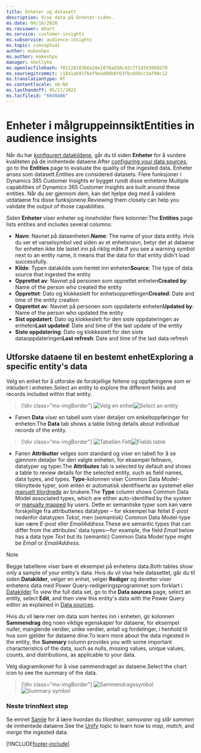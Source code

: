 ```yaml
---
title: Enheter og datasett
description: Vise data på Enheter-siden.
ms.date: 04/16/2020
ms.reviewer: mhart
ms.service: customer-insights
ms.subservice: audience-insights
ms.topic: conceptual
author: mukeshpo
ms.author: mukeshpo
manager: shellyha
ms.openlocfilehash: f81128183b6e20e1078ad38c42c771d343909270
ms.sourcegitcommit: c1841ab91fbef9ead9db0f63fbc669cc3af80c12
ms.translationtype: HT
ms.contentlocale: nb-NO
ms.lasthandoff: 05/17/2021
ms.locfileid: "6049406"
---
```

# <a name="entities-in-audience-insights"></a><span data-ttu-id="53354-103">Enheter i målgruppeinnsikt</span><span class="sxs-lookup"><span data-stu-id="53354-103">Entities in audience insights</span></span>

<span data-ttu-id="53354-104">Når du har [konfigurert datakildene](data-sources.md), går du til siden **Enheter** for å vurdere kvaliteten på de innhentede dataene.</span><span class="sxs-lookup"><span data-stu-id="53354-104">After [configuring your data sources](data-sources.md), go to the **Entities** page to evaluate the quality of the ingested data.</span></span> <span data-ttu-id="53354-105">Enheter anses som datasett.</span><span class="sxs-lookup"><span data-stu-id="53354-105">Entities are considered datasets.</span></span> <span data-ttu-id="53354-106">Flere funksjoner i Dynamics 365 Customer Insights er bygget rundt disse enhetene.</span><span class="sxs-lookup"><span data-stu-id="53354-106">Multiple capabilities of Dynamics 365 Customer Insights are built around these entities.</span></span> <span data-ttu-id="53354-107">Når du ser gjennom dem, kan det hjelpe deg med å validere utdataene fra disse funksjonene.</span><span class="sxs-lookup"><span data-stu-id="53354-107">Reviewing them closely can help you validate the output of those capabilities.</span></span>

<span data-ttu-id="53354-108">Siden **Enheter** viser enheter og inneholder flere kolonner:</span><span class="sxs-lookup"><span data-stu-id="53354-108">The **Entities** page lists entities and includes several columns:</span></span>

- <span data-ttu-id="53354-109">**Navn**: Navnet på dataenheten.</span><span class="sxs-lookup"><span data-stu-id="53354-109">**Name**: The name of your data entity.</span></span> <span data-ttu-id="53354-110">Hvis du ser et varselsymbol ved siden av et enhetsnavn, betyr det at dataene for enheten ikke ble lastet inn på riktig måte.</span><span class="sxs-lookup"><span data-stu-id="53354-110">If you see a warning symbol next to an entity name, it means that the data for that entity didn't load successfully.</span></span>
- <span data-ttu-id="53354-111">**Kilde**: Typen datakilde som hentet inn enheten</span><span class="sxs-lookup"><span data-stu-id="53354-111">**Source**: The type of data source that ingested the entity</span></span>
- <span data-ttu-id="53354-112">**Opprettet av**: Navnet på personen som opprettet enheten</span><span class="sxs-lookup"><span data-stu-id="53354-112">**Created by**: Name of the person who created the entity</span></span>
- <span data-ttu-id="53354-113">**Opprettet**: Dato og klokkeslett for enhetsopprettingen</span><span class="sxs-lookup"><span data-stu-id="53354-113">**Created**: Date and time of the entity creation</span></span>
- <span data-ttu-id="53354-114">**Opprettet av**: Navnet på personen som oppdaterte enheten</span><span class="sxs-lookup"><span data-stu-id="53354-114">**Updated by**: Name of the person who updated the entity</span></span>
- <span data-ttu-id="53354-115">**Sist oppdatert**: Dato og klokkeslett for den siste oppdateringen av enheten</span><span class="sxs-lookup"><span data-stu-id="53354-115">**Last updated**: Date and time of the last update of the entity</span></span>
- <span data-ttu-id="53354-116">**Siste oppdatering**: Dato og klokkeslett for den siste dataoppdateringen</span><span class="sxs-lookup"><span data-stu-id="53354-116">**Last refresh**: Date and time of the last data refresh</span></span>

## <a name="exploring-a-specific-entitys-data"></a><span data-ttu-id="53354-117">Utforske dataene til en bestemt enhet</span><span class="sxs-lookup"><span data-stu-id="53354-117">Exploring a specific entity's data</span></span>

<span data-ttu-id="53354-118">Velg en enhet for å utforske de forskjellige feltene og oppføringene som er inkludert i enheten.</span><span class="sxs-lookup"><span data-stu-id="53354-118">Select an entity to explore the different fields and records included within that entity.</span></span>

> [!div class="mx-imgBorder"]
> <span data-ttu-id="53354-119">![Velg en enhet](media/data-manager-entities-data.png "Velg en enhet")</span><span class="sxs-lookup"><span data-stu-id="53354-119">![Select an entity](media/data-manager-entities-data.png "Select an entity")</span></span>

- <span data-ttu-id="53354-120">Fanen **Data** viser en tabell som viser detaljer om enkeltoppføringer for enheten.</span><span class="sxs-lookup"><span data-stu-id="53354-120">The **Data** tab shows a table listing details about individual records of the entity.</span></span>

> [!div class="mx-imgBorder"]
> <span data-ttu-id="53354-121">![Tabellen Felt](media/data-manager-entities-fields.PNG "Tabellen Felt")</span><span class="sxs-lookup"><span data-stu-id="53354-121">![Fields table](media/data-manager-entities-fields.PNG "Fields table")</span></span>

- <span data-ttu-id="53354-122">Fanen **Attributter** velges som standard og viser en tabell for å se gjennom detaljer for den valgte enheten, for eksempel feltnavn, datatyper og typer.</span><span class="sxs-lookup"><span data-stu-id="53354-122">The **Attributes** tab is selected by default and shows a table to review details for the selected entity, such as field names, data types, and types.</span></span> <span data-ttu-id="53354-123">**Type**-kolonnen viser Common Data Model-tilknyttede typer, som enten er automatisk identifiserte av systemet eller [manuelt tilordnede](map-entities.md) av brukere.</span><span class="sxs-lookup"><span data-stu-id="53354-123">The **Type** column shows Common Data Model associated types, which are either auto-identified by the system or [manually mapped](map-entities.md) by users.</span></span> <span data-ttu-id="53354-124">Dette er semantiske typer som kan være forskjellige fra attributtenes datatyper – for eksempel har feltet *E-post* nedenfor datatypen *Tekst*, men (semantisk) Common Data Model-type kan være *E-post* eller *EmailAddress*.</span><span class="sxs-lookup"><span data-stu-id="53354-124">These are semantic types that can differ from the attributes' data types—for example, the field *Email* below has a data type *Text* but its (semantic) Common Data Model type might be *Email* or *EmailAddress*.</span></span>

> [!NOTE]
> <span data-ttu-id="53354-125">Begge tabellene viser bare et eksempel på enhetens data.</span><span class="sxs-lookup"><span data-stu-id="53354-125">Both tables show only a sample of your entity's data.</span></span> <span data-ttu-id="53354-126">Hvis du vil vise hele datasettet, går du til siden **Datakilder**, velger en enhet, velger **Rediger** og deretter viser enhetens data med Power Query-redigeringsprogrammet som forklart i [Datakilder](data-sources.md).</span><span class="sxs-lookup"><span data-stu-id="53354-126">To view the full data set, go to the **Data sources** page, select an entity, select **Edit**, and then view this entity's data with the Power Query editor as explained in [Data sources](data-sources.md).</span></span>

<span data-ttu-id="53354-127">Hvis du vil lære mer om data som hentes inn i enheten, gir kolonnen **Sammendrag** deg noen viktige egenskaper for dataene, for eksempel nuller, manglende verdier, unike verdier, antall og fordelinger, i henhold til hva som gjelder for dataene dine.</span><span class="sxs-lookup"><span data-stu-id="53354-127">To learn more about the data ingested in the entity, the **Summary** column provides you with some important characteristics of the data, such as nulls, missing values, unique values, counts, and distributions, as applicable to your data.</span></span>

<span data-ttu-id="53354-128">Velg diagramikonet for å vise sammendraget av dataene.</span><span class="sxs-lookup"><span data-stu-id="53354-128">Select the chart icon to see the summary of the data.</span></span>

> [!div class="mx-imgBorder"]
> <span data-ttu-id="53354-129">![Sammendragssymbol](media/data-manager-entities-summary.png "Tabell for datasammendrag")</span><span class="sxs-lookup"><span data-stu-id="53354-129">![Summary symbol](media/data-manager-entities-summary.png "Data summary table")</span></span>

### <a name="next-step"></a><span data-ttu-id="53354-130">Neste trinn</span><span class="sxs-lookup"><span data-stu-id="53354-130">Next step</span></span>

<span data-ttu-id="53354-131">Se emnet [Samle](data-unification.md) for å lære hvordan du *tilordner*, *samsvarer* og *slår sammen* de innhentede dataene.</span><span class="sxs-lookup"><span data-stu-id="53354-131">See the [Unify](data-unification.md) topic to learn how to *map*, *match*, and *merge* the ingested data.</span></span>


[!INCLUDE[footer-include](../includes/footer-banner.md)]
